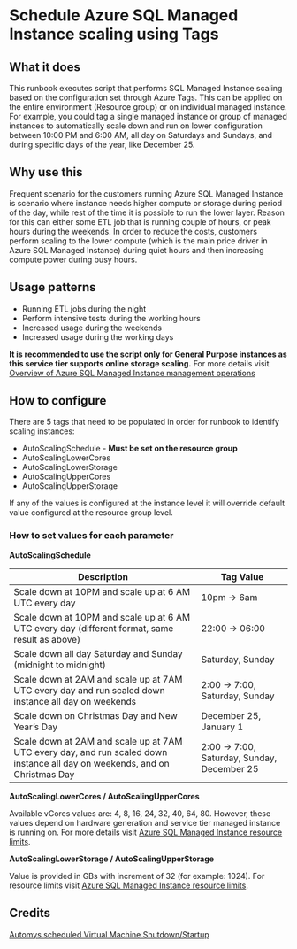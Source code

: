 # Schedule Azure SQL Managed Instance scaling using Tags

## What it does

This runbook executes script that performs SQL Managed Instance scaling based on the configuration set through Azure Tags. This can be applied on the entire environment (Resource group) or on individual managed instance. For example, you could tag a single managed instance or group of managed instances to automatically scale down and run on lower configuration between 10:00 PM and 6:00 AM, all day on Saturdays and Sundays, and during specific days of the year, like December 25.

## Why use this

Frequent scenario for the customers running Azure SQL Managed Instance is scenario where instance needs higher compute or storage during period of the day, while rest of the time it is possible to run the lower layer. Reason for this can either some ETL job that is running couple of hours, or peak hours during the weekends. In order to reduce the costs, customers perform scaling to the lower compute (which is the main price driver in Azure SQL Managed Instance) during quiet hours and then increasing compute power during busy hours.

## Usage patterns

<ul>
  <li>Running ETL jobs during the night</li>
  <li>Perform intensive tests during the working hours</li>
  <li>Increased usage during the weekends</li>
  <li>Increased usage during the working days</li>
</ul>

<b>It is recommended to use the script only for General Purpose instances as this service tier supports online storage scaling.</b> For more details visit [Overview of Azure SQL Managed Instance management operations](https://docs.microsoft.com/azure/azure-sql/managed-instance/management-operations-overview)

## How to configure

There are 5 tags that need to be populated in order for runbook to identify scaling instances:

<ul>
  <li>AutoScalingSchedule - <b>Must be set on the resource group</b></li>
  <li>AutoScalingLowerCores</li>
  <li>AutoScalingLowerStorage</li>
  <li>AutoScalingUpperCores</li>
  <li>AutoScalingUpperStorage</li>
</ul>

If any of the values is configured at the instance level it will override default value configured at the resource group level.

### How to set values for each parameter

<b>AutoScalingSchedule</b>

| Description | Tag Value |
| --- | --- |
|Scale down at 10PM and scale up at 6 AM UTC every day|10pm -> 6am|
|Scale down at 10PM and scale up at 6 AM UTC every day (different format, same result as above)|22:00 -> 06:00|
|Scale down all day Saturday and Sunday (midnight to midnight)|Saturday, Sunday|
|Scale down at 2AM and scale up at 7AM UTC every day and run scaled down instance all day on weekends|2:00 -> 7:00, Saturday, Sunday|
|Scale down on Christmas Day and New Year’s Day|December 25, January 1|
|Scale down at 2AM and scale up at 7AM UTC every day, and run scaled down instance all day on weekends, and on Christmas Day|2:00 -> 7:00, Saturday, Sunday, December 25|

<b>AutoScalingLowerCores / AutoScalingUpperCores</b>

Available vCores values are: 4, 8, 16, 24, 32, 40, 64, 80. However, these values depend on hardware generation and service tier managed instance is running on. For more details visit [Azure SQL Managed Instance resource limits](https://docs.microsoft.com/azure/azure-sql/managed-instance/resource-limits).

<b>AutoScalingLowerStorage / AutoScalingUpperStorage</b>

Value is provided in GBs with increment of 32 (for example: 1024). For resource limits visit [Azure SQL Managed Instance resource limits](https://docs.microsoft.com/azure/azure-sql/managed-instance/resource-limits).

## Credits
[Automys scheduled Virtual Machine Shutdown/Startup](https://automys.com/library/asset/scheduled-virtual-machine-shutdown-startup-microsoft-azure)
